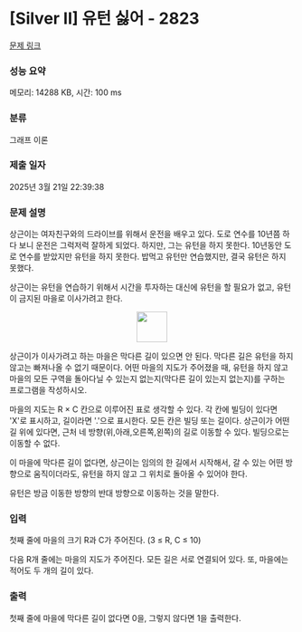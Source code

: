 # [Silver II] 유턴 싫어 - 2823 

[문제 링크](https://www.acmicpc.net/problem/2823) 

### 성능 요약

메모리: 14288 KB, 시간: 100 ms

### 분류

그래프 이론

### 제출 일자

2025년 3월 21일 22:39:38

### 문제 설명

<p>상근이는 여자친구와의 드라이브를 위해서 운전을 배우고 있다. 도로 연수를 10년쯤 하다 보니 운전은 그럭저럭 잘하게 되었다. 하지만, 그는 유턴을 하지 못한다. 10년동안 도로 연수를 받았지만 유턴을 하지 못한다. 밥먹고 유턴만 연습했지만, 결국 유턴은 하지 못했다.</p>

<p>상근이는 유턴을 연습하기 위해서 시간을 투자하는 대신에 유턴을 할 필요가 없고, 유턴이 금지된 마을로 이사가려고 한다.</p>

<p style="text-align: center;"><img alt="" src="https://upload.acmicpc.net/8b57a845-e0b4-4ee1-a16f-9a924d4680f8/-/preview/" style="width: 54px; height: 54px;"></p>

<p>상근이가 이사가려고 하는 마을은 막다른 길이 있으면 안 된다. 막다른 길은 유턴을 하지 않고는 빠져나올 수 없기 때문이다. 어떤 마을의 지도가 주어졌을 때, 유턴을 하지 않고 마을의 모든 구역을 돌아다닐 수 있는지 없는지(막다른 길이 있는지 없는지)를 구하는 프로그램을 작성하시오. </p>

<p>마을의 지도는 R × C 칸으로 이루어진 표로 생각할 수 있다. 각 칸에 빌딩이 있다면 'X'로 표시하고, 길이라면 '.'으로 표시한다. 모든 칸은 빌딩 또는 길이다. 상근이가 어떤 길 위에 있다면, 근처 네 방향(위,아래,오른쪽,왼쪽)의 길로 이동할 수 있다. 빌딩으로는 이동할 수 없다.</p>

<p>이 마을에 막다른 길이 없다면, 상근이는 임의의 한 길에서 시작해서, 갈 수 있는 어떤 방향으로 움직이더라도, 유턴을 하지 않고 그 위치로 돌아올 수 있어야 한다.</p>

<p>유턴은 방금 이동한 방향의 반대 방향으로 이동하는 것을 말한다.</p>

### 입력 

 <p>첫째 줄에 마을의 크기 R과 C가 주어진다. (3 ≤ R, C ≤ 10)</p>

<p>다음 R개 줄에는 마을의 지도가 주어진다. 모든 길은 서로 연결되어 있다. 또, 마을에는 적어도 두 개의 길이 있다.</p>

### 출력 

 <p>첫째 줄에 마을에 막다른 길이 없다면 0을, 그렇지 않다면 1을 출력한다.</p>

